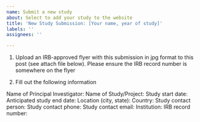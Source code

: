 ```yaml
---
name: Submit a new study
about: Select to add your study to the website
title: 'New Study Submission: [Your name, year of study]'
labels: ''
assignees: ''

---
```


1. Upload an IRB-approved flyer with this submission in jpg format to this post (see attach file below). Please ensure the IRB record number is somewhere on the flyer

2. Fill out the following information

Name of Principal Investigator:
Name of Study/Project:
Study start date: 
Anticipated study end date:
Location (city, state):
Country:
Study contact person:
Study contact phone:
Study contact email:
Institution:
IRB record number:
